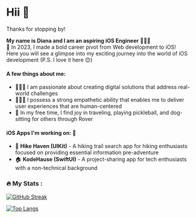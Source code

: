 <link rel="stylesheet" href="https://cdn.jsdelivr.net/gh/devicons/devicon@v2.15.1/devicon.min.css">



# Hii 👋

Thanks for stopping by! 
<br>

**My name is Diana and I am an aspiring iOS Engineer** 👩🏻‍💻
<br>🦎 In 2023, I made a bold career pivot from Web development to iOS! 
<br>Here you will see a glimpse into my exciting journey into the world of iOS development (P.S. I love it here 😊)

#### A few things about me:
- 🕵🏻‍♀️ I am passionate about creating digital solutions that address real-world challenges
- 🧘🏻‍♀️ I possess a strong empathetic ability that enables me to deliver user experiences that are human-centered
- 🥰 In my free time, I find joy in traveling, playing pickleball, and dog-sitting for others through Rover 

#### iOS Apps I'm working on:  🚧

- 🥾 **Hike Haven (UIKit)** - A hiking trail search app for hiking enthusiasts focused on providing essential information pre-adventure
- 🏠 **KodeHause (SwiftUI)**  - A project-sharing app for tech enthusiasts with a non-technical background


### :fire: My Stats :

[![GitHub Streak](http://github-readme-streak-stats.herokuapp.com?user=dianatduong)](https://git.io/streak-stats)

[![Top Langs](https://github-readme-stats.vercel.app/api/top-langs/?username=dianatduong&layout=compact)](https://github.com/dianatduong/github-readme-stats)




